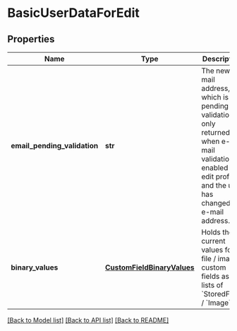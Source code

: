 # BasicUserDataForEdit

## Properties
Name | Type | Description | Notes
------------ | ------------- | ------------- | -------------
**email_pending_validation** | **str** | The new e-mail address, which is still pending validation. Is only returned when e-mail validation is enabled for edit profile, and the user has changed the e-mail address.  | [optional] 
**binary_values** | [**CustomFieldBinaryValues**](CustomFieldBinaryValues.md) | Holds the current values for file / image custom fields as lists of &#x60;StoredFile&#x60;s / &#x60;Image&#x60;s.  | [optional] 

[[Back to Model list]](../README.md#documentation-for-models) [[Back to API list]](../README.md#documentation-for-api-endpoints) [[Back to README]](../README.md)


